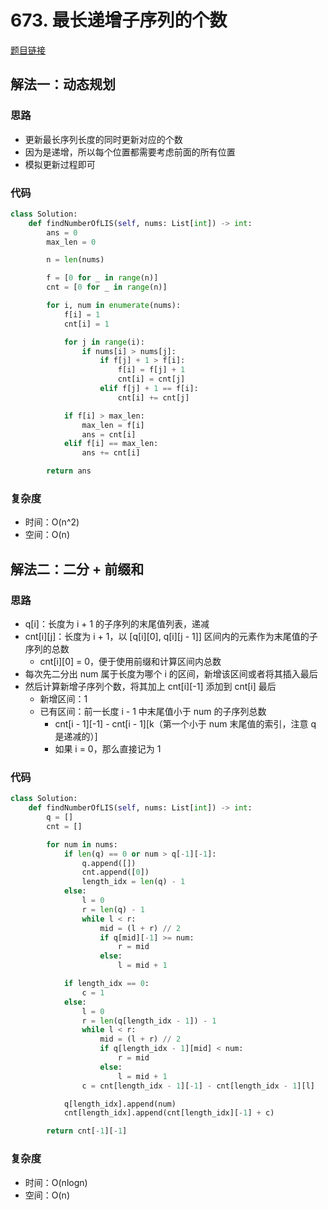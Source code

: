 # 673. 最长递增子序列的个数

[题目链接](https://leetcode.cn/problems/number-of-longest-increasing-subsequence/description/)

## 解法一：动态规划

### 思路

- 更新最长序列长度的同时更新对应的个数
- 因为是递增，所以每个位置都需要考虑前面的所有位置
- 模拟更新过程即可

### 代码

```py
class Solution:
    def findNumberOfLIS(self, nums: List[int]) -> int:
        ans = 0
        max_len = 0

        n = len(nums)

        f = [0 for _ in range(n)]
        cnt = [0 for _ in range(n)]

        for i, num in enumerate(nums):
            f[i] = 1
            cnt[i] = 1

            for j in range(i):
                if nums[i] > nums[j]:
                    if f[j] + 1 > f[i]:
                        f[i] = f[j] + 1
                        cnt[i] = cnt[j]
                    elif f[j] + 1 == f[i]:
                        cnt[i] += cnt[j]

            if f[i] > max_len:
                max_len = f[i]
                ans = cnt[i]
            elif f[i] == max_len:
                ans += cnt[i]

        return ans
```

### 复杂度

- 时间：O(n^2)
- 空间：O(n)

## 解法二：二分 + 前缀和

### 思路

- q[i]：长度为 i + 1 的子序列的末尾值列表，递减
- cnt[i][j]：长度为 i + 1，以 [q[i][0], q[i][j - 1]] 区间内的元素作为末尾值的子序列的总数
  - cnt[i][0] = 0，便于使用前缀和计算区间内总数
- 每次先二分出 num 属于长度为哪个 i 的区间，新增该区间或者将其插入最后
- 然后计算新增子序列个数，将其加上 cnt[i][-1] 添加到 cnt[i] 最后
  - 新增区间：1
  - 已有区间：前一长度 i - 1 中末尾值小于 num 的子序列总数
    - cnt[i - 1][-1] - cnt[i - 1][k（第一个小于 num 末尾值的索引，注意 q 是递减的）]
    - 如果 i = 0，那么直接记为 1

### 代码

```py
class Solution:
    def findNumberOfLIS(self, nums: List[int]) -> int:
        q = []
        cnt = []

        for num in nums:
            if len(q) == 0 or num > q[-1][-1]:
                q.append([])
                cnt.append([0])
                length_idx = len(q) - 1
            else:
                l = 0
                r = len(q) - 1
                while l < r:
                    mid = (l + r) // 2
                    if q[mid][-1] >= num:
                        r = mid
                    else:
                        l = mid + 1

            if length_idx == 0:
                c = 1
            else:
                l = 0
                r = len(q[length_idx - 1]) - 1
                while l < r:
                    mid = (l + r) // 2
                    if q[length_idx - 1][mid] < num:
                        r = mid
                    else:
                        l = mid + 1
                c = cnt[length_idx - 1][-1] - cnt[length_idx - 1][l]

            q[length_idx].append(num)
            cnt[length_idx].append(cnt[length_idx][-1] + c)

        return cnt[-1][-1]
```

### 复杂度

- 时间：O(nlogn)
- 空间：O(n)
